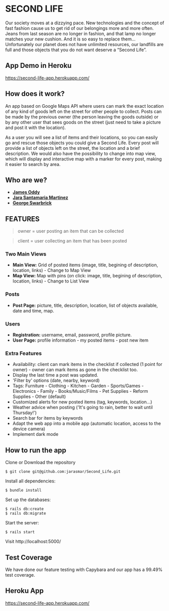 # SECOND LIFE

Our society moves at a dizzying pace. New technologies and the concept of fast fashion cause us to get rid of our belongings more and more often. Jeans from last season are no longer in fashion, and that lamp no longer matches your new cushion. And it is so easy to replace them... Unfortunately our planet does not have unlimited resources, our landfills are full and those objects that you do not want deserve a “Second Life”.

## App Demo in Heroku
https://second-life-app.herokuapp.com/

## How does it work?
An app based on Google Maps API where users can mark the exact location of any kind of goods left on the street for other people to collect. Posts can be made by the previous owner (the person leaving the goods outside) or by any other user that sees goods on the street (just need to take a picture and post it with the location).

As a user you will see a list of items and their locations, so you can easily go and rescue those objects you could give a Second Life. Every post will provide a list of objects left on the street, the location and a brief description. We would also have the possibility to change into map view, which will display and interactive map with a marker for every post, making it easier to search by area.

## Who are we?

- [**James Oddy**](https://github.com/jamesoddy8)
- [**Jara Santamaria Martinez**](https://github.com/jarasmar)
- [**George Swarbrick**](https://github.com/Swarbzz)


## FEATURES
>owner = user posting an item that can be collected

>client = user collecting an item that has been posted

### Two Main Views
- **Main View:** Grid of posted items (image, title, begining of description, location, links) - Change to Map View
- **Map View:** Map with pins (on click: image, title, begining of description, location, links) - Change to List View

### Posts
- **Post Page:** picture, title, description, location, list of objects available, date and time, map.

### Users
- **Registration:** username, email, password, profile picture.
- **User Page:** profile information - my posted items - post new item

### Extra Features
- Availability: client can mark items in the checklist if collected (1 point for owner) - owner can mark items as gone in the checklist too. 
- Display the last time a post was updated.
- 'Filter by' options (date, nearby, keyword)
- Tags: Furniture - Clothing - Kitchen - Garden - Sports/Games - Electronics - Family - Books/Music/Films - Pet Supplies - Reform Supplies - Other (default)
- Customized alerts for new posted items (tag, keywords, location...)
- Weather advice when posting ('It's going to rain, better to wait until Thursday!')
- Search bar for items by keywords
- Adapt the web app into a mobile app (automatic location, access to the device camera)
- Implement dark mode

## How to run the app

Clone or Download the repository
```
$ git clone git@github.com:jarasmar/Second_Life.git
```
Install all dependencies:
```
$ bundle install
```
Set up the databases:
```
$ rails db:create
$ rails db:migrate
```
Start the server:
```
$ rails start
```
Visit http://localhost:5000/

## Test Coverage

We have done our feature testing with Capybara and our app has a 99.49% test coverage.

## Heroku App
https://second-life-app.herokuapp.com/

